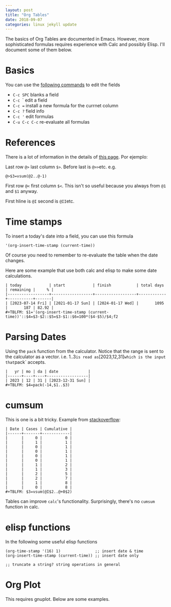 ```yaml
---
layout: post
title: "Org Tables"
date: 2018-09-07
categories: linux jekyll update
---
```


The basics of Org Tables are documented in Emacs. However, more sophisticated formulas requires experience with Calc and possibly Elisp. I'll document some of them below.

# Basics

You can use the [following commands](https://www.gnu.org/software/emacs/manual/html_node/org/Editing-and-debugging-formulas.html) to edit the fields

* `C-c SPC` blanks a field
* `C-c `\` edit a field
* `C-c =` install a new formula for the currnet column
* `C-c ?` field info
* `C-c '` edit formulas
* `C-u C-c C-c` re-evaluate all formulas 

# References

There is a lot of information in the details of [this page](https://orgmode.org/org.html#The-Spreadsheet). Por ejemplo:

Last row `@>` last column `$>`. Before last is `@>>`etc. e.g.
```
@>$3=vsum(@2..@-1)
```
First row `@<` first column `$<`. This isn't so useful because you always from `@1` and `$1` anyway.

First hline is `@I` second is `@II`etc.

# Time stamps

To insert a today's date into a field, you can use this formula
```
'(org-insert-time-stamp (current-time))
```
Of course you need to remember to re-evaluate the table when the date changes.

Here are some example that use both calc and elisp to make some date calculations.

```
| today            | start            | finish           | total days | remaining |     % |
|------------------+------------------+------------------+------------+-----------+-------|
| [2023-07-14 Fri] | [2021-01-17 Sun] | [2024-01-17 Wed] |       1095 |       187 | 82.92 |
#+TBLFM: $1='(org-insert-time-stamp (current-time))'::$4=$3-$2::$5=$3-$1::$6=100*($4-$5)/$4;f2
```

# Parsing Dates

Using the `pack` function from the calculator. Notice that the range is sent to the calculator as a vector. i.e. $1..$3` is read as `[2023,12,31]` which is the input that `pack` accepts.
```
|   yr | mo | da | date             |
|------+----+----+------------------|
| 2023 | 12 | 31 | [2023-12-31 Sun] |
#+TBLFM: $4=pack(-14,$1..$3)
```
# cumsum

This is one is a bit tricky. Example from [stackoverflow](https://emacs.stackexchange.com/questions/56316/cumulative-column-in-org-table): 

````
| Date | Cases | Cumulative |
|------+-------+------------|
|      |     0 |          0 |
|      |     1 |          1 |
|      |     0 |          1 |
|      |     0 |          1 |
|      |     0 |          1 |
|      |     0 |          1 |
|      |     1 |          2 |
|      |     1 |          3 |
|      |     2 |          5 |
|      |     2 |          7 |
|      |     1 |          8 |
|      |     0 |          8 |
#+TBLFM: $3=vsum(@I$2..@+0$2)
````
Tables can improve `calc`'s functionality. Surprisingly, there's no `cumsum` function in calc.

# elisp functions

In the following some useful elisp functions

```elisp
(org-time-stamp '(16) 1)               ;; insert date & time
(org-insert-time-stamp (current-time)) ;; insert date only

;; truncate a string? string operations in general
```
# Org Plot

This requires gnuplot. Below are some examples.
